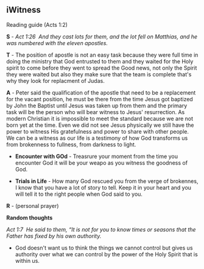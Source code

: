 ## iWitness
Reading guide (Acts 1:2)

__S__ - _Act 1:26  And they cast lots for them, and the lot fell on Matthias, and he was numbered with the eleven apostles._

__T__ - The position of apostle is not an easy task because they were full time in doing the ministry that God entrusted to them and they waited for the Holy spirit to come before they went to spread the Good news, not only the Spirit they were waited but also they make sure that the team is complete that's why they look for replacment of Judas.

__A__ - Peter said the qualification of the apostle that need to be a replacement for the vacant position, he must be there from the time Jesus got baptized by John the Baptist until Jesus was taken up from them and the primary task will be the person who will bear witness to Jesus' resurrection.
As modern Christian it is impossible to meet the standard because we are not born yet at the time. Even we did not see Jesus physically we still have the power to witness His gratefulness and power to share with other people. We can be a witness as our life is a testimony of how God transforms us from brokenness to fullness, from darkness to light.
  - __Encounter with GOd__ - Treasrure your moment from the time you encounter God it will be your weapo as you witness the goodness of God.

  - __Trials in Life__ - How many God rescued you from the verge of brokennes, I know that you have a lot of story to tell. Keep it in your heart and you will tell it to the right people when God said to you.

__R__ - (personal prayer)


__Random thoughts__

_Act 1:7  He said to them, “It is not for you to know times or seasons that the Father has fixed by his own authority._
 - God doesn't want us to think the things we cannot control but gives us authority over what we can control by the power of the Holy Spirit that is within us.